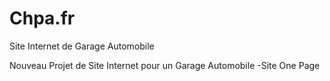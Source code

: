 # Chpa.fr
Site Internet de Garage Automobile

Nouveau Projet de Site Internet pour un Garage Automobile
 -Site One Page
